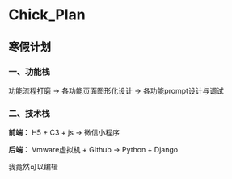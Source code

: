 # Chick_Plan

## 寒假计划

### 一、功能栈

功能流程打磨 -> 各功能页面图形化设计 -> 各功能prompt设计与调试

### 二、技术栈

**前端：** H5 + C3 + js -> 微信小程序

**后端：** Vmware虚拟机 + GIthub -> Python + Django

我竟然可以编辑


